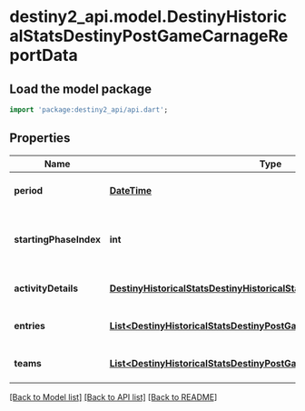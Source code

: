 # destiny2_api.model.DestinyHistoricalStatsDestinyPostGameCarnageReportData

## Load the model package
```dart
import 'package:destiny2_api/api.dart';
```

## Properties
Name | Type | Description | Notes
------------ | ------------- | ------------- | -------------
**period** | [**DateTime**](DateTime.md) | Date and time for the activity. | [optional] [default to null]
**startingPhaseIndex** | **int** | If this activity has \&quot;phases\&quot;, this is the phase at which the activity was started. | [optional] [default to null]
**activityDetails** | [**DestinyHistoricalStatsDestinyHistoricalStatsActivity**](DestinyHistoricalStatsDestinyHistoricalStatsActivity.md) | Details about the activity. | [optional] [default to null]
**entries** | [**List&lt;DestinyHistoricalStatsDestinyPostGameCarnageReportEntry&gt;**](DestinyHistoricalStatsDestinyPostGameCarnageReportEntry.md) | Collection of players and their data for this activity. | [optional] [default to []]
**teams** | [**List&lt;DestinyHistoricalStatsDestinyPostGameCarnageReportTeamEntry&gt;**](DestinyHistoricalStatsDestinyPostGameCarnageReportTeamEntry.md) | Collection of stats for the player in this activity. | [optional] [default to []]

[[Back to Model list]](../README.md#documentation-for-models) [[Back to API list]](../README.md#documentation-for-api-endpoints) [[Back to README]](../README.md)


